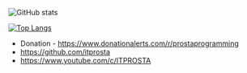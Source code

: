 

<!---
ProstaIT/ProstaIT is a ✨ special ✨ repository because its `README.md` (this file) appears on your GitHub profile.
You can click the Preview link to take a look at your changes.
--->

![GitHub stats](https://github-readme-stats.vercel.app/api?username=itprosta&show_icons=true&theme=dark)

[![Top Langs](https://github-readme-stats.vercel.app/api/top-langs/?username=itprosta&layout=compact)](https://github.com/prostait/github-readme-stats)

 * Donation - https://www.donationalerts.com/r/prostaprogramming
 * https://github.com/itprosta
 * https://www.youtube.com/c/ITPROSTA
